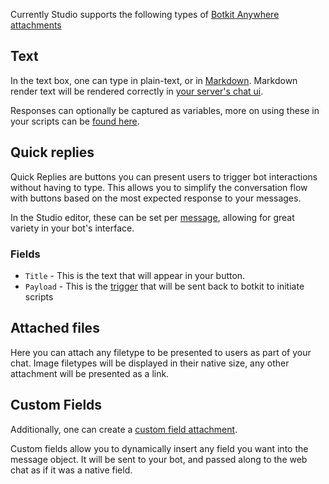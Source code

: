 Currently Studio supports the following types of [Botkit Anywhere attachments](https://github.com/howdyai/botkit-starter-web)
	
## Text
In the text box, one can type in plain-text, or in [Markdown](https://github.com/adam-p/markdown-here/wiki/Markdown-Cheatsheet). Markdown render text will be rendered correctly in [your server's chat ui](https://github.com/howdyai/botkit-starter-web/blob/master/docs/botkit_web_client.md#customize-the-look-and-feel-of-the-chat-interface).

Responses can optionally be captured as variables, more on using these in your scripts can be [found here](https://botkit.groovehq.com/knowledge_base/topics/variables).


## Quick replies

Quick Replies are buttons you can present users to trigger bot interactions without having to type. This allows you to simplify the conversation flow with buttons based on the most expected response to your messages.

In the Studio editor, these can be set per [message](https://botkit.groovehq.com/knowledge_base/topics/script-messages), allowing for great variety in your bot's interface.


### Fields

* `Title` - This is the text that will appear in your button.
* `Payload` - This is the [trigger](https://botkit.groovehq.com/knowledge_base/topics/triggers) that will be sent back to botkit to initiate scripts
	
## Attached files
Here you can attach any filetype to be presented to users as part of your chat. Image filetypes will be displayed in their native size, any other attachment will be presented as a link.

## Custom Fields
Additionally, one can create a [custom field attachment](https://botkit.groovehq.com/knowledge_base/topics/creating-custom-fields-1).

Custom fields allow you to dynamically insert any field you want into the message object. It will be sent to your bot, and passed along to the web chat as if it was a native field.

